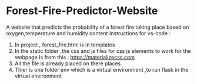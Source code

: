 # Forest-Fire-Predictor-Website
A website that predicts the probability of a forest fire taking place based on oxygen,temperature and humidity content
Instructions for vs-code :
1) In project , forest_fire.html is in templates
2) In the static folder ,the css and js files for css js elements to work for the webpage.Is from this : https://materializecss.com
3) All the file is already placed on there places
4) Thier is one folder env which is a virtual environment ,to run flask in the virtual environment 

